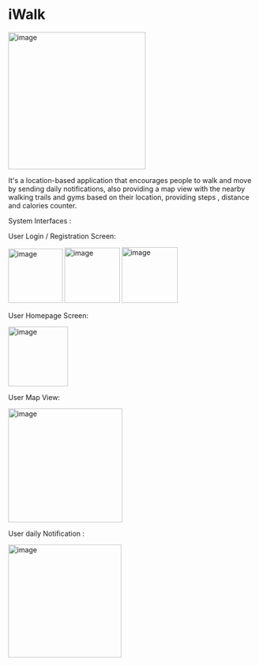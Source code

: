 # iWalk
<img width="278" alt="image" src="https://user-images.githubusercontent.com/79309859/187258727-4753421c-5610-403f-98ef-45552ada51b4.png">

It's a location-based application that encourages people to walk and move by sending daily notifications, also providing a map view with the nearby walking trails and gyms based on their location, providing steps , distance and calories counter.


System Interfaces :

User Login / Registration Screen:

<img width="110" alt="image" src="https://user-images.githubusercontent.com/79309859/187261651-21637975-e592-42d9-8764-76ce769c50d3.png"> <img width="112" alt="image" src="https://user-images.githubusercontent.com/79309859/187261981-87443e83-3ce5-4721-8caa-d9710d84a35e.png"> <img width="113" alt="image" src="https://user-images.githubusercontent.com/79309859/187263148-9d79c644-9f0a-42e1-b2a1-d70d4168b29e.png">


User Homepage Screen:

<img width="121" alt="image" src="https://user-images.githubusercontent.com/79309859/187262504-4c381602-f7bd-43ad-bb02-b1796666d2fc.png">

User Map View:

<img width="231" alt="image" src="https://user-images.githubusercontent.com/79309859/187262735-f79b187a-d2dd-4d18-a885-3c82335d1c28.png">

User daily Notification :

<img width="229" alt="image" src="https://user-images.githubusercontent.com/79309859/187263016-c8eaab90-651f-4208-b6cf-f9aaae48009f.png">
